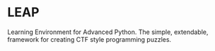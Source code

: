 # LEAP
Learning Environment for Advanced Python. The simple, extendable, framework for creating CTF style programming puzzles.
